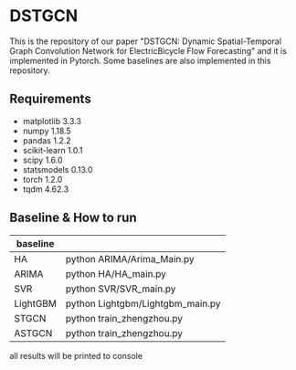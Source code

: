# DSTGCN
This is the repository of our paper "DSTGCN: Dynamic Spatial-Temporal Graph Convolution Network for ElectricBicycle Flow Forecasting" and it is implemented in Pytorch. Some baselines are also implemented in this repository.

## Requirements

* matplotlib			3.3.3
* numpy					1.18.5
* pandas				1.2.2
* scikit-learn			1.0.1
* scipy					1.6.0
* statsmodels			0.13.0
* torch					1.2.0
* tqdm					4.62.3

## Baseline & How to run
|  baseline   |   |
|  ----  | ----  |
| HA  | python ARIMA/Arima_Main.py |
| ARIMA  | python HA/HA_main.py |
| SVR  | python SVR/SVR_main.py |
| LightGBM  | python Lightgbm/Lightgbm_main.py |
| STGCN  | python train_zhengzhou.py |
| ASTGCN  | python train_zhengzhou.py |

all results will be printed to console












